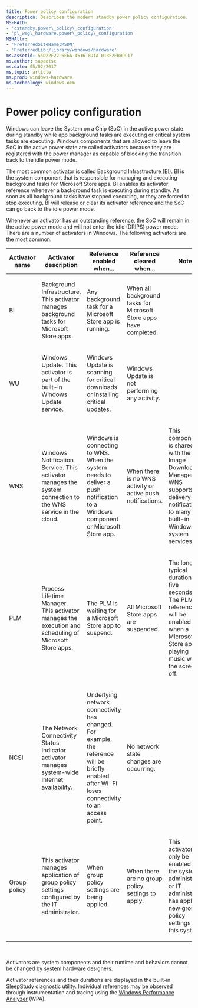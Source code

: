 ```yaml
---
title: Power policy configuration
description: Describes the modern standby power policy configuration.
MS-HAID:
- 'cstandby.power\_policy\_configuration'
- 'p\_weg\_hardware.power\_policy\_configuration'
MSHAttr:
- 'PreferredSiteName:MSDN'
- 'PreferredLib:/library/windows/hardware'
ms.assetid: 55D22F22-6E6A-4616-8D1A-01BF2EB0DC17
ms.author: sapaetsc
ms.date: 05/02/2017
ms.topic: article
ms.prod: windows-hardware
ms.technology: windows-oem
---
```


# Power policy configuration


Windows can leave the System on a Chip (SoC) in the active power state during standby while app background tasks are executing or critical system tasks are executing. Windows components that are allowed to leave the SoC in the active power state are called activators because they are registered with the power manager as capable of blocking the transition back to the idle power mode.

The most common activator is called Background Infrastructure (BI). BI is the system component that is responsible for managing and executing background tasks for Microsoft Store apps. BI enables its activator reference whenever a background task is executing during standby. As soon as all background tasks have stopped executing, or they are forced to stop executing, BI will release or clear its activator reference and the SoC can go back to the idle power mode.

Whenever an activator has an outstanding reference, the SoC will remain in the active power mode and will not enter the idle (DRIPS) power mode. There are a number of activators in Windows. The following activators are the most common.

<table>
<colgroup>
<col width="20%" />
<col width="20%" />
<col width="20%" />
<col width="20%" />
<col width="20%" />
</colgroup>
<thead>
<tr class="header">
<th>Activator name</th>
<th>Activator description</th>
<th>Reference enabled when...</th>
<th>Reference cleared when...</th>
<th>Notes</th>
</tr>
</thead>
<tbody>
<tr class="odd">
<td><p>BI</p></td>
<td><p>Background Infrastructure. This activator manages background tasks for Microsoft Store apps.</p></td>
<td><p>Any background task for a Microsoft Store app is running.</p></td>
<td><p>When all background tasks for Microsoft Store apps have completed.</p></td>
<td></td>
</tr>
<tr class="even">
<td><p>WU</p></td>
<td><p>Windows Update. This activator is part of the built-in Windows Update service.</p></td>
<td><p>Windows Update is scanning for critical downloads or installing critical updates.</p></td>
<td><p>Windows Update is not performing any activity.</p></td>
<td><p></p></td>
</tr>
<tr class="odd">
<td><p>WNS</p></td>
<td><p>Windows Notification Service. This activator manages the system connection to the WNS service in the cloud.</p></td>
<td><p>Windows is connecting to WNS. When the system needs to deliver a push notification to a Windows component or Microsoft Store app.</p></td>
<td><p>When there is no WNS activity or active push notifications.</p></td>
<td><p>This component is shared with the Image Download Manager. WNS supports delivery of notifications to many built-in Windows system services.</p></td>
</tr>
<tr class="even">
<td><p>PLM</p></td>
<td><p>Process Lifetime Manager. This activator manages the execution and scheduling of Microsoft Store apps.</p></td>
<td><p>The PLM is waiting for a Microsoft Store app to suspend.</p></td>
<td><p>All Microsoft Store apps are suspended.</p></td>
<td><p>The longest typical duration is five seconds. The PLM reference will be enabled when a Microsoft Store app is playing music with the screen off.</p></td>
</tr>
<tr class="odd">
<td><p>NCSI</p></td>
<td><p>The Network Connectivity Status Indicator activator manages system-wide Internet availability.</p></td>
<td><p>Underlying network connectivity has changed. For example, the reference will be briefly enabled after Wi-Fi loses connectivity to an access point.</p></td>
<td><p>No network state changes are occurring.</p></td>
<td><p></p></td>
</tr>
<tr class="even">
<td><p>Group policy</p></td>
<td><p>This activator manages application of group policy settings configured by the IT administrator.</p></td>
<td><p>When group policy settings are being applied.</p></td>
<td><p>When there are no group policy settings to apply.</p></td>
<td><p>This activator will only be enabled if the system administrator or IT administrator has applied new group policy settings to this system.</p></td>
</tr>
</tbody>
</table>

 

Activators are system components and their runtime and behaviors cannot be changed by system hardware designers.

Activator references and their durations are displayed in the built-in [SleepStudy](modern-standby-sleepstudy.md) diagnostic utility. Individual references may be observed through instrumentation and tracing using the [Windows Performance Analyzer](using-windows-performance-analyzer-to-analyze-modern-standby-issues.md) (WPA).

 

 






